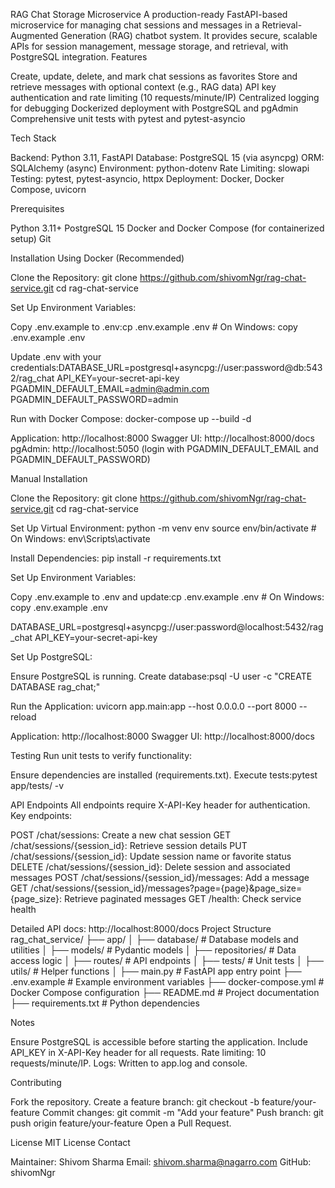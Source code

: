 RAG Chat Storage Microservice
A production-ready FastAPI-based microservice for managing chat sessions and messages in a Retrieval-Augmented Generation (RAG) chatbot system. It provides secure, scalable APIs for session management, message storage, and retrieval, with PostgreSQL integration.
Features

Create, update, delete, and mark chat sessions as favorites
Store and retrieve messages with optional context (e.g., RAG data)
API key authentication and rate limiting (10 requests/minute/IP)
Centralized logging for debugging
Dockerized deployment with PostgreSQL and pgAdmin
Comprehensive unit tests with pytest and pytest-asyncio

Tech Stack

Backend: Python 3.11, FastAPI
Database: PostgreSQL 15 (via asyncpg)
ORM: SQLAlchemy (async)
Environment: python-dotenv
Rate Limiting: slowapi
Testing: pytest, pytest-asyncio, httpx
Deployment: Docker, Docker Compose, uvicorn

Prerequisites

Python 3.11+
PostgreSQL 15
Docker and Docker Compose (for containerized setup)
Git

Installation
Using Docker (Recommended)

Clone the Repository:
git clone https://github.com/shivomNgr/rag-chat-service.git
cd rag-chat-service


Set Up Environment Variables:

Copy .env.example to .env:cp .env.example .env  # On Windows: copy .env.example .env


Update .env with your credentials:DATABASE_URL=postgresql+asyncpg://user:password@db:5432/rag_chat
API_KEY=your-secret-api-key
PGADMIN_DEFAULT_EMAIL=admin@admin.com
PGADMIN_DEFAULT_PASSWORD=admin




Run with Docker Compose:
docker-compose up --build -d


Application: http://localhost:8000
Swagger UI: http://localhost:8000/docs
pgAdmin: http://localhost:5050 (login with PGADMIN_DEFAULT_EMAIL and PGADMIN_DEFAULT_PASSWORD)



Manual Installation

Clone the Repository:
git clone https://github.com/shivomNgr/rag-chat-service.git
cd rag-chat-service


Set Up Virtual Environment:
python -m venv env
source env/bin/activate  # On Windows: env\Scripts\activate


Install Dependencies:
pip install -r requirements.txt


Set Up Environment Variables:

Copy .env.example to .env and update:cp .env.example .env  # On Windows: copy .env.example .env

DATABASE_URL=postgresql+asyncpg://user:password@localhost:5432/rag_chat
API_KEY=your-secret-api-key




Set Up PostgreSQL:

Ensure PostgreSQL is running.
Create database:psql -U user -c "CREATE DATABASE rag_chat;"




Run the Application:
uvicorn app.main:app --host 0.0.0.0 --port 8000 --reload


Application: http://localhost:8000
Swagger UI: http://localhost:8000/docs



Testing
Run unit tests to verify functionality:

Ensure dependencies are installed (requirements.txt).
Execute tests:pytest app/tests/ -v



API Endpoints
All endpoints require X-API-Key header for authentication. Key endpoints:

POST /chat/sessions: Create a new chat session
GET /chat/sessions/{session_id}: Retrieve session details
PUT /chat/sessions/{session_id}: Update session name or favorite status
DELETE /chat/sessions/{session_id}: Delete session and associated messages
POST /chat/sessions/{session_id}/messages: Add a message
GET /chat/sessions/{session_id}/messages?page={page}&page_size={page_size}: Retrieve paginated messages
GET /health: Check service health

Detailed API docs: http://localhost:8000/docs
Project Structure
rag_chat_service/
├── app/
│   ├── database/       # Database models and utilities
│   ├── models/        # Pydantic models
│   ├── repositories/  # Data access logic
│   ├── routes/        # API endpoints
│   ├── tests/         # Unit tests
│   ├── utils/         # Helper functions
│   ├── main.py        # FastAPI app entry point
├── .env.example       # Example environment variables
├── docker-compose.yml # Docker Compose configuration
├── README.md          # Project documentation
├── requirements.txt   # Python dependencies

Notes

Ensure PostgreSQL is accessible before starting the application.
Include API_KEY in X-API-Key header for all requests.
Rate limiting: 10 requests/minute/IP.
Logs: Written to app.log and console.

Contributing

Fork the repository.
Create a feature branch: git checkout -b feature/your-feature
Commit changes: git commit -m "Add your feature"
Push branch: git push origin feature/your-feature
Open a Pull Request.

License
MIT License
Contact

Maintainer: Shivom Sharma
Email: shivom.sharma@nagarro.com
GitHub: shivomNgr


